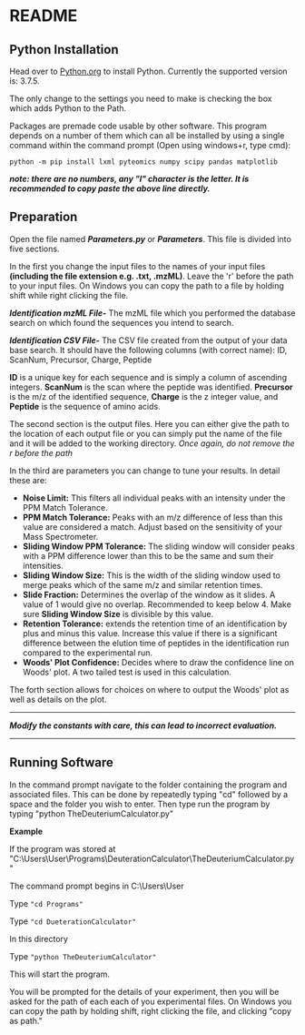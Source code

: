 # README
## Python Installation
Head over to <a href="https://www.python.org/downloads/">Python.org</a> to install Python. Currently the supported version is: 3.7.5.

The only change to the settings you need to make is checking the box which adds Python to the Path.

Packages are premade code usable by other software. This program depends on a number of them which can all be installed by using a single command within the command prompt (Open using windows+r, type cmd):

`python -m pip install lxml pyteomics numpy scipy pandas matplotlib`

_**note: there are no numbers, any "l" character is the letter. It is recommended to copy paste the above line directly.**_

## Preparation
Open the file named _**Parameters.py**_ or _**Parameters**_. This file is divided into five sections.

In the first you change the input files to the names of your input files **(including the file extension e.g. .txt, .mzML)**.
Leave the 'r' before the path to your input files. On Windows you can copy the path to a file by holding shift while right clicking the file.

_**Identification mzML File-**_ The mzML file which you performed the database search on which found the sequences you intend to search.

_**Identification CSV File-**_ The CSV file created from the output of your data base search. It should have the following columns (with correct name): ID, ScanNum, Precursor, Charge, Peptide

**ID** is a unique key for each sequence and is simply a column of ascending integers. **ScanNum** is the scan where the peptide was identified. **Precursor** is the m/z of the identified sequence, 
**Charge** is the z integer value, and **Peptide** is the sequence of amino acids.

The second section is the output files. Here you can either give the path to the location of each output file or you can simply put the name of the file and it will be added to the working directory.
*Once again, do not remove the r before the path*

In the third are parameters you can change to tune your results. In detail these are:

* **Noise Limit:** This filters all individual peaks with an intensity under the PPM Match Tolerance.
* **PPM Match Tolerance:** Peaks with an m/z difference of less than this value are considered a match. Adjust based on the sensitivity of your Mass Spectrometer.
* **Sliding Window PPM Tolerance:** The sliding window will consider peaks with a PPM difference lower than this to be the same and sum their intensities.
* **Sliding Window Size:** This is the width of the sliding window used to merge peaks which of the same m/z and similar retention times. 
* **Slide Fraction:** Determines the overlap of the window as it slides. A value of 1 would give no overlap. Recommended to keep below 4. Make sure <strong>Sliding Window Size</strong> is divisible by this value.
* **Retention Tolerance:** extends the retention time of an identification by plus and minus this value. Increase this value if there is a significant difference between the elution time of peptides in the identification run compared to the experimental run. 
* **Woods' Plot Confidence:** Decides where to draw the confidence line on Woods' plot. A two tailed test is used in this calculation.

The forth section allows for choices on where to output the Woods' plot as well as details on the plot.
***
_**Modify the constants with care, this can lead to incorrect evaluation.**_
***
## Running Software

In the command prompt navigate to the folder containing the program and associated files. This can be done by repeatedly typing "cd" followed by a space and the folder you wish to enter. Then type run the program by typing "python TheDeuteriumCalculator.py"

**Example**

If the program was stored at "C:\Users\User\Programs\DeuterationCalculator\TheDeuteriumCalculator.py"


The command prompt begins in C:\Users\User

Type `"cd Programs"`

Type `"cd DueterationCalculator"`

In this directory


Type `"python TheDeuteriumCalculator"`


This will start the program.

You will be prompted for the details of your experiment, then you will be asked for the path of each each of you experimental files. On Windows you can copy the path by holding shift, right clicking the file, and clicking "copy as path."
